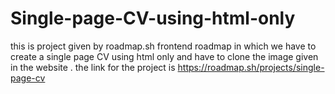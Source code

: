 # Single-page-CV-using-html-only
 this is project given by roadmap.sh frontend roadmap in which we have to create a single page CV using html only and have to clone the image given in the website .
the link for the project is https://roadmap.sh/projects/single-page-cv
